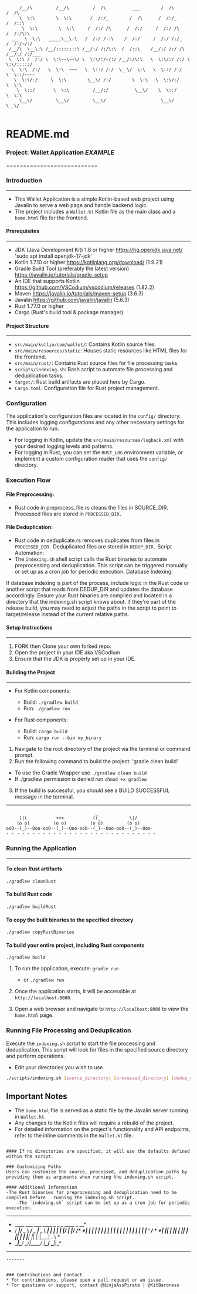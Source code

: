 ```     ___           ___           ___                       ___           ___     
     /__/\         /__/\         /  /\          ___        /  /\         /  /\    
     \  \:\        \  \:\       /  /:/_        /  /\      /  /:/_       /  /::\   
      \  \:\        \  \:\     /  /:/ /\      /  /:/     /  /:/ /\     /  /:/\:\  
  ___  \  \:\   _____\__\:\   /  /:/ /::\    /  /:/     /  /:/ /:/_   /  /:/~/:/  
 /__/\  \__\:\ /__/::::::::\ /__/:/ /:/\:\  /  /::\    /__/:/ /:/ /\ /__/:/ /:/___
 \  \:\ /  /:/ \  \:\~~\~~\/ \  \:\/:/~/:/ /__/:/\:\   \  \:\/:/ /:/ \  \:\/:::::/
  \  \:\  /:/   \  \:\  ~~~   \  \::/ /:/  \__\/  \:\   \  \::/ /:/   \  \::/~~~~ 
   \  \:\/:/     \  \:\        \__\/ /:/        \  \:\   \  \:\/:/     \  \:\     
    \  \::/       \  \:\         /__/:/          \__\/    \  \::/       \  \:\    
     \__\/         \__\/         \__\/                     \__\/         \__\/   
     
```


README.md
==========

### Project: Wallet Application ***EXAMPLE***
===========================

### Introduction
------------
* This Wallet Application is a simple Kotlin-based web project using Javalin to serve a web page and handle backend logic. 
* The project includes a `Wallet.kt` Kotlin file as the main class and a `home.html` file for the frontend.

#### Prerequisites
-------------
- JDK (Java Development Kit) 1.8 or higher https://hg.openjdk.java.net/
      'sudo apt install openjdk-17-jdk'
- Kotlin 1.7.10 or higher https://kotlinlang.org/download/ (1.9.21)
- Gradle Build Tool (preferably the latest version) https://javalin.io/tutorials/gradle-setup
- An IDE that supports Kotlin https://github.com/VSCodium/vscodium/releases (1.82.2)
- Maven https://javalin.io/tutorials/maven-setup (3.6.3)
- Javalin https://github.com/javalin/javalin (5.6.3)
- Rust 1.77.0 or higher
- Cargo (Rust's build tool & package manager)

#### Project Structure
-----------------
- `src/main/kotlin/com/wallet/`: Contains Kotlin source files.
- `src/main/resources/static`: Houses static resources like HTML files for the frontend.
- `src/main/rust/`: Contains Rust source files for file processing tasks.
- `scripts/indexing.sh`: Bash script to automate file processing and deduplication tasks.
- `target/`: Rust build artifacts are placed here by Cargo.
- `Cargo.toml`: Configuration file for Rust project management.

### Configuration
The application's configuration files are located in the `config/` directory. This includes logging configurations and any other necessary settings for the application to run.

- For logging in Kotlin, update the `src/main/resources/logback.xml` with your desired logging levels and patterns.
- For logging in Rust, you can set the `RUST_LOG` environment variable, or implement a custom configuration reader that uses the `config/` directory.


### Execution Flow
  #### File Preprocessing:

- Rust code in preprocess_file.rs cleans the files in SOURCE_DIR.
Processed files are stored in `PROCESSED_DIR.`
#### File Deduplication:
- Rust code in deduplicate.rs removes duplicates from files in `PROCESSED_DIR.`
Deduplicated files are stored in `DEDUP_DIR.`
Script Automation:
- The  `indexing.sh` shell script calls the Rust binaries to automate preprocessing and deduplication.
This script can be triggered manually or set up as a cron job for periodic execution.
Database Indexing:

If database indexing is part of the process, include logic in the Rust code or another script that reads from DEDUP_DIR and updates the database accordingly.
Ensure your Rust binaries are compiled and located in a directory that the indexing.sh script knows about. If they're part of the release build, you may need to adjust the paths in the script to point to target/release instead of the current relative paths.

#### Setup Instructions
------------------
1. FORK then Clone your own forked repo.
2. Open the project in your IDE aka VSCodium
3. Ensure that the JDK is properly set up in your IDE.

#### Building the Project
--------------------
- For Kotlin components:
  - Build: `./gradlew build`
  - Run: `./gradlew run`

- For Rust components:
  - Build: `cargo build`
  - Run: `cargo run --bin my_binary`

1. Navigate to the root directory of the project via the terminal or command prompt.
2. Run the following command to build the project: 'gradle clean build'
  - To use the Gradle Wrapper use `./gradlew clean build`
  - If ./gradlew permission is denied run `chmod +x gradlew`
3. If the build is successful, you should see a BUILD SUCCESSFUL message in the terminal.

- - - - - - - - - - - - - 
```
                                  _                     
     )|(           +++           ((_           \|/      
    (o o)         (o o)         (o o)         (o o)     
ooO--(_)--Ooo-ooO--(_)--Ooo-ooO--(_)--Ooo-ooO--(_)--Ooo-
- - - - - - - - - - - - - - - - - - - - - - - - - - - - - 
```

### Running the Application
-----------------------
#### To clean Rust artifacts
`./gradlew cleanRust`      

#### To build Rust code
`./gradlew buildRust`

#### To copy the built binaries to the specified directory
`./gradlew copyRustBinaries`

#### To build your entire project, including Rust components
`./gradlew build`

1. To run the application, execute:
`gradle run`
   * or
`./gradlew run`

4. Once the application starts, it will be accessible at `http://localhost:8080`.
5. Open a web browser and navigate to `http://localhost:8080` to view the `home.html` page.

### Running File Processing and Deduplication

Execute the `indexing.sh` script to start the file processing and deduplication. This script will look for files in the specified source directory and perform operations.
* Edit your directories you wish to use

```bash
./scripts/indexing.sh [source_directory] [processed_directory] [dedup_directory]
```

Important Notes
---------------
- The `home.html` file is served as a static file by the Javalin server running in `Wallet.kt`.
- Any changes to the Kotlin files will require a rebuild of the project.
- For detailed information on the project's functionality and API endpoints, refer to the inline comments in the `Wallet.kt` file.

```

#### If no directories are specified, it will use the defaults defined within the script.

### Customizing Paths
Users can customize the source, processed, and deduplication paths by providing them as arguments when running the indexing.sh script.

#### Additional Information
-The Rust binaries for preprocessing and deduplication need to be compiled before   running the indexing.sh script.
    -The `indexing.sh` script can be set up as a cron job for periodic execution.

```
***************************************************
*  ____  ___   ___  ____    _    _   _  ____ _  __*
* / ___|/ _ \ / _ \|  _ \  | |  | | | |/ ___| |/ /*
*| |  _| | | | | | | | | | | |  | | | | |   | ' / *
*| |_| | |_| | |_| | |_| | | |__| |_| | |___| . \ *
* \____|\___/ \___/|____/  |_____\___/ \____|_|\_\*
*************************************************** 
```
-------


### Contributions and Contact
* For contributions, please open a pull request or an issue.
* For questions or support, contact @NinjaAssPirate | @KitBaroness


